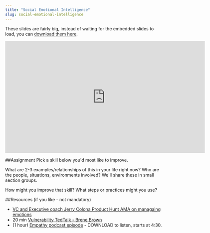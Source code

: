 ```yaml
---
title: "Social Emotional Intelligence"
slug: social-emotional-intelligence
---
```


These slides are fairly big, instead of waiting for the embedded slides to load, you can [download them here](https://s3.amazonaws.com/mgwu-misc/MS-17/Slides/SocialEmotionalIntelligence.pdf).

<embed src="https://s3.amazonaws.com/mgwu-misc/MS-17/Slides/SocialEmotionalIntelligence.pdf" width="640" height="360" type='application/pdf'>

##Assignment
Pick a skill below you'd most like to improve. 

What are 2-3 examples/relationships of this in your life right now? Who are the people, situations, environments involved? We'll share these in small section groups. 

How might you improve that skill? What steps or practices might you use?



##Resources
(if you like - not mandatory)

- [VC and Executive coach Jerry Colona Product Hunt AMA on managaing emotions](https://www.producthunt.com/live/jerry-colonna?preview=2efb4be481#comment-155821)
- 20 min [Vulnerability TedTalk  - Brene Brown](https://www.youtube.com/watch?v=iCvmsMzlF7o) 
- (1 hour) [Empathy podcast episode](
https://www.dropbox.com/s/kd0yenkrtca0dod/romankrznaric%20on%202015-07-23%20at%2009.09.mov?dl=0) - DOWNLOAD to listen, starts at 4:30.

